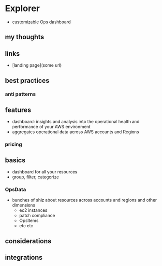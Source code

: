 # Explorer

- customizable Ops dashboard

## my thoughts

## links

- [landing page](some url)

## best practices

### anti patterns

## features

- dashboard: insights and analysis into the operational health and performance of your AWS environment
- aggregates operational data across AWS accounts and Regions

### pricing

## basics

- dashboard for all your resources
- group, filter, categorize

### OpsData

- bunches of shiz about resources across accounts and regions and other dimensions
  - ec2 instances
  - patch compliance
  - OpsItems
  - etc etc

## considerations

## integrations
